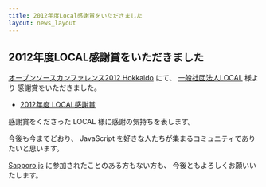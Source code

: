 ```yaml
---
title: 2012年度Local感謝賞をいただきました
layout: news_layout
---
```

## 2012年度LOCAL感謝賞をいただきました

[オープンソースカンファレンス2012 Hokkaido](http://www.ospn.jp/osc2012-do/) にて、 [一般社団法人LOCAL](http://www.local.or.jp/) 様より 感謝賞をいただきました。

- [2012年度 LOCAL感謝賞](http://www.local.or.jp/2012/06/929.html)

感謝賞をくださった LOCAL 様に感謝の気持ちを表します。

今後も今までどおり、 JavaScript を好きな人たちが集まるコミュニティでありたいと思います。

[Sapporo.js](http://sapporojs.org) に参加されたことのある方もない方も、
今後ともよろしくお願いいたします。
